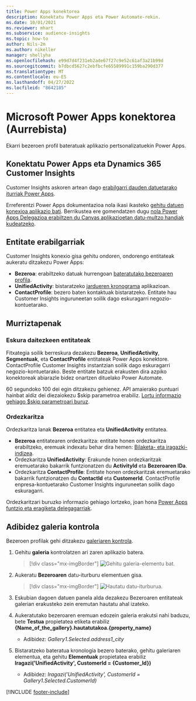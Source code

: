 ```yaml
---
title: Power Apps konektorea
description: Konektatu Power Apps eta Power Automate-rekin.
ms.date: 10/01/2021
ms.reviewer: mhart
ms.subservice: audience-insights
ms.topic: how-to
author: Nils-2m
ms.author: nikeller
manager: shellyha
ms.openlocfilehash: e99d7d4f231eb2ade67f27c9e52c61af3a21b99d
ms.sourcegitcommit: b7dbcd5627c2ebfbcfe65589991c159ba290d377
ms.translationtype: MT
ms.contentlocale: eu-ES
ms.lasthandoff: 04/27/2022
ms.locfileid: "8642185"
---
```

# <a name="microsoft-power-apps-connector-preview"></a>Microsoft Power Apps konektorea (Aurrebista)

Ekarri bezeroen profil bateratuak aplikazio pertsonalizatuekin Power Apps.

## <a name="connect-power-apps-and-dynamics-365-customer-insights"></a>Konektatu Power Apps eta Dynamics 365 Customer Insights

Customer Insights askoren artean dago [erabilgarri dauden datuetarako iturriak Power Apps](/powerapps/maker/canvas-apps/working-with-data-sources).

Erreferentzi Power Apps dokumentazioa nola ikasi ikasteko [gehitu datuen konexioa aplikazio bati](/powerapps/maker/canvas-apps/add-data-connection). Berrikustea ere gomendatzen dugu [nola Power Apps Delegazioa erabiltzen du Canvas aplikazioetan datu-multzo handiak kudeatzeko](/powerapps/maker/canvas-apps/delegation-overview).

## <a name="available-entities"></a>Entitate erabilgarriak

Customer Insights konexio gisa gehitu ondoren, ondorengo entitateak aukeratu ditzakezu Power Apps:

- **Bezeroa**: erabiltzeko datuak hurrengoan [bateratutako bezeroaren profila](customer-profiles.md).
- **UnifiedActivity**: bistaratzeko [jardueren kronograma](activities.md) aplikazioan.
- **ContactProfile**: bezero baten kontaktuak bistaratzeko. Entitate hau Customer Insights inguruneetan soilik dago eskuragarri negozio-kontuetarako.

## <a name="limitations"></a>Murriztapenak

### <a name="retrievable-entities"></a>Eskura daitezkeen entitateak

Fitxategia soilik berreskura dezakezu **Bezeroa**, **UnifiedActivity**, **Segmentuak**, eta **ContactProfile** entitateak Power Apps konektore. ContactProfile Customer Insights instantzian soilik dago eskuragarri negozio-kontuetarako. Beste entitate batzuk erakusten dira azpiko konektoreak abiarazle bidez onartzen dituelako Power Automate.

60 segundoko 100 dei egin ditzakezu gehienez. API amaierako puntuari hainbat aldiz dei diezaiokezu $skip parametroa erabiliz. [Lortu informazio gehiago $skip parametroari buruz](/connectors/customerinsights/#get-items-from-an-entity).

### <a name="delegation"></a>Ordezkaritza

Ordezkaritza lanak **Bezeroa** entitatea eta **UnifiedActivity** entitatea. 

- **Bezeroa** entitatearen ordezkaritza: entitate honen ordezkaritza erabiltzeko, eremuak indexatu behar dira hemen: [Bilaketa- eta iragazki-indizea](search-filter-index.md).  
- Ordezkaritza **UnifiedActivity**: Erakunde honen ordezkaritzak eremuetarako bakarrik funtzionatzen du **ActivityId** eta **Bezeroaren IDa**.  
- Ordezkaritza **ContactProfile**: Entitate honen ordezkaritzak eremuetarako bakarrik funtzionatzen du **ContactId** eta **CustomerId**. ContactProfile enpresa-kontuetarako Customer Insights inguruneetan soilik dago eskuragarri.

Ordezkaritzari buruzko informazio gehiago lortzeko, joan hona [Power Apps funtzio eta eragiketa delegagarriak](/powerapps/maker/canvas-apps/delegation-overview). 

## <a name="example-gallery-control"></a>Adibidez galeria kontrola

Bezeroen profilak gehi ditzakezu [galeriaren kontrola](/powerapps/maker/canvas-apps/add-gallery).

1. Gehitu **galeria** kontrolatzen ari zaren aplikazio batera.

    > [!div class="mx-imgBorder"]
    > ![Gehitu galeria-elementu bat.](media/connector-powerapps9.png "Gehitu galeria-elementu bat.")

2. Aukeratu **Bezeroaren** datu-iturburu elementuen gisa.

    > [!div class="mx-imgBorder"]
    > ![Hautatu datu-iturburua.](media/choose-datasource-powerapps.png "Hautatu datu-iturburua.")

3. Eskubian dagoen datuen panela alda dezakezu Bezeroaren entitateak galerian erakusteko zein eremutan hautatu ahal izateko.

4. Aukeratutako bezeroaren eremuan edozein galeria erakutsi nahi baduzu, bete **Testua** propietatea etiketa erabiliz **{Name_of_the_gallery}.hautatutakoa.{property_name}**  
    - Adibidez: _Gallery1.Selected.address1_city_

5. Bistaratzeko bateratua kronologia bezero baterako, gehitu galeriaren elementua, eta gehitu **Elementuak** propietatea erabiliz **Iragazi('UnifiedActivity', CustomerId = {Customer_Id})**  
    - Adibidez: _Iragazi('UnifiedActivity', CustomerId = Gallery1.Selected.CustomerId)_


[!INCLUDE [footer-include](includes/footer-banner.md)]
